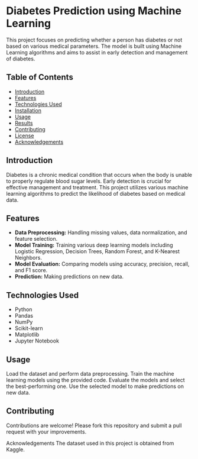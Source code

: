 
# Diabetes Prediction using Machine Learning

This project focuses on predicting whether a person has diabetes or not based on various medical parameters. The model is built using Machine Learning algorithms and aims to assist in early detection and management of diabetes.

## Table of Contents

- [Introduction](#introduction)
- [Features](#features)
- [Technologies Used](#technologies-used)
- [Installation](#installation)
- [Usage](#usage)
- [Results](#results)
- [Contributing](#contributing)
- [License](#license)
- [Acknowledgements](#acknowledgements)

## Introduction

Diabetes is a chronic medical condition that occurs when the body is unable to properly regulate blood sugar levels. Early detection is crucial for effective management and treatment. This project utilizes various machine learning algorithms to predict the likelihood of diabetes based on medical data.

## Features

- **Data Preprocessing:** Handling missing values, data normalization, and feature selection.
- **Model Training:** Training various deep learning models including Logistic Regression, Decision Trees, Random Forest, and K-Nearest Neighbors.
- **Model Evaluation:** Comparing models using accuracy, precision, recall, and F1 score.
- **Prediction:** Making predictions on new data.

## Technologies Used

- Python
- Pandas
- NumPy
- Scikit-learn
- Matplotlib
- Jupyter Notebook

## Usage
Load the dataset and perform data preprocessing.
Train the machine learning models using the provided code.
Evaluate the models and select the best-performing one.
Use the selected model to make predictions on new data.

## Contributing
Contributions are welcome! Please fork this repository and submit a pull request with your improvements.

Acknowledgements
The dataset used in this project is obtained from Kaggle.
